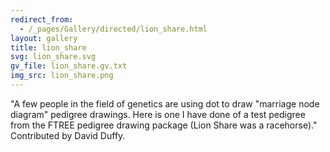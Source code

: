 ```yaml
---
redirect_from:
  - /_pages/Gallery/directed/lion_share.html
layout: gallery
title: lion_share
svg: lion_share.svg
gv_file: lion_share.gv.txt
img_src: lion_share.png
---
```

"A few people in the field of genetics are using dot to draw "marriage node diagram"  pedigree drawings.  Here is one I have done of a test pedigree from the FTREE pedigree drawing package (Lion Share was a racehorse)." Contributed by David Duffy.
